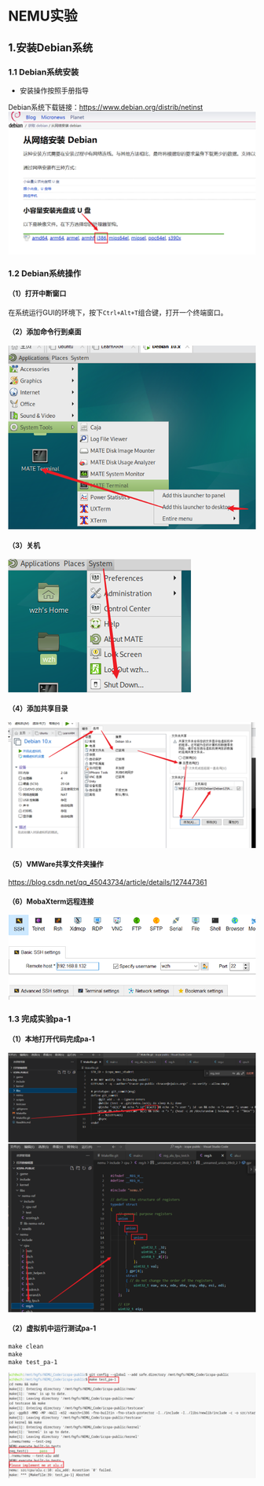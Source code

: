 # NEMU实验

## 1.安装Debian系统

### 1.1 Debian系统安装
* 安装操作按照手册指导

Debian系统下载链接：https://www.debian.org/distrib/netinst
![Debian系统下载链接](image/0.NEMU实验起步/Debian系统下载链接.png)


### 1.2 Debian系统操作
#### （1）打开中断窗口
在系统运行GUI的环境下，按下```Ctrl+Alt+T```组合键，打开一个终端窗口。


#### （2）添加命令行到桌面
![添加命令行到桌面](image/0.NEMU实验起步/添加命令行到桌面.png)

#### （3）关机
![关机](image/0.NEMU实验起步/关机.png)

#### （4）添加共享目录

![添加共享目录](image/0.NEMU实验起步/添加共享目录.png)

#### （5）VMWare共享文件夹操作
https://blog.csdn.net/qq_45043734/article/details/127447361

#### （6）MobaXterm远程连接
![MobaXterm远程连接](image/0.NEMU实验起步/MobaXterm远程连接.png)


### 1.3 完成实验pa-1
#### （1）本地打开代码完成pa-1

![修改用户名](image/0.NEMU实验起步/修改用户名.png)
![完成pa-1](image/0.NEMU实验起步/完成pa-1.png)

#### （2）虚拟机中运行测试pa-1
```shell
make clean
make 
make test_pa-1
```
![虚拟机中运行测试pa-1](image/0.NEMU实验起步/虚拟机中运行测试pa-1.png)